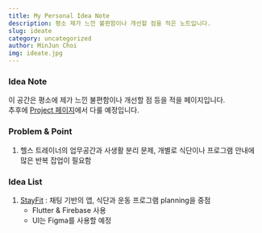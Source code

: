 ```yaml
---
title: My Personal Idea Note
description: 평소 제가 느낀 불편함이나 개선할 점을 적은 노트입니다.
slug: ideate
category: uncategorized
author: MinJun Choi
img: ideate.jpg
---
```


### Idea Note
이 공간은 평소에 제가 느낀 불편함이나 개선할 점 등을 적을 페이지입니다.
<br>추후에 <a href="https://choiminjun.com/project" target="" class="hover: underline">Project 페이지</a>에서 다룰 예정입니다.

### Problem & Point
1. 헬스 트레이너의 업무공간과 사생활 분리 문제, 개별로 식단이나 프로그램 안내에 많은 반복 잡업이 필요함

### Idea List
1. <a href="https://choiminjun.com/stayfit-planning" target="" class="hover: underline">StayFit</a> : 채팅 기반의 앱, 식단과 운동 프로그램 planning을 중점
    - Flutter & Firebase 사용
    - UI는 Figma를 사용할 예정



